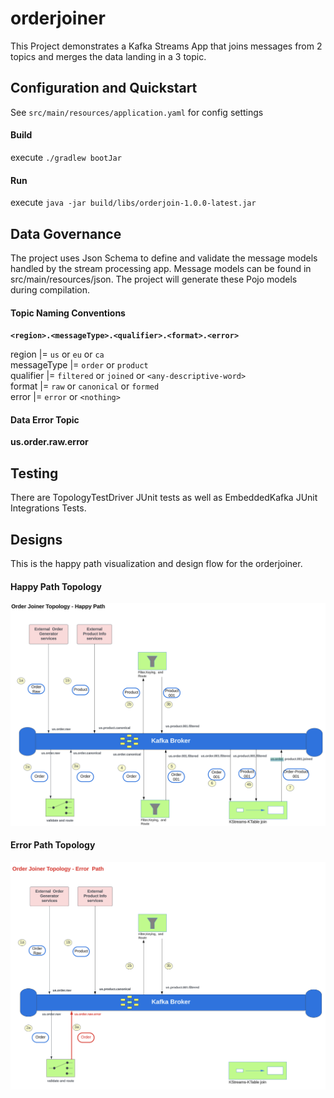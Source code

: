# orderjoiner

This Project demonstrates a Kafka Streams App that joins messages from 2 topics and merges the data landing in a 3 topic. 



## Configuration and Quickstart

See `src/main/resources/application.yaml` for config settings

#### Build 
   
execute `./gradlew bootJar`


#### Run 

execute `java -jar build/libs/orderjoin-1.0.0-latest.jar `



## Data Governance 
  
The project uses Json Schema to define and validate the message models handled by the stream processing app.  Message models can be found in  src/main/resources/json. The project will generate these Pojo models during compilation. 

#### Topic Naming Conventions 

 **`<region>.<messageType>.<qualifier>.<format>.<error>`**

region      |=  `us` or `eu` or `ca`  
messageType |=  `order` or `product`     
qualifier   |=   `filtered` or `joined` or `<any-descriptive-word>`  
format      |=  `raw` or `canonical` or `formed`     
error       |=   `error` or `<nothing>`  


#### Data Error Topic   
 **us.order.raw.error**

## Testing 

There are TopologyTestDriver JUnit tests as well as EmbeddedKafka JUnit Integrations Tests. 


## Designs 
This is the happy path visualization and design flow for the orderjoiner.    

#### Happy Path Topology 
![happy path topology](documentation/orderjoiner.png)


#### Error Path Topology 
![error path topology](documentation/orderjoinererrors.png)





